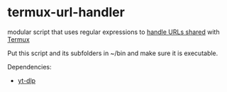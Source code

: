 # termux-url-handler
modular script that uses regular expressions to [handle URLs shared](https://wiki.termux.com/wiki/Intents_and_Hooks) with [Termux](https://termux.com/)

Put this script and its subfolders in ~/bin and make sure it is executable.

Dependencies:

- [yt-dlp](https://github.com/yt-dlp/yt-dlp)
